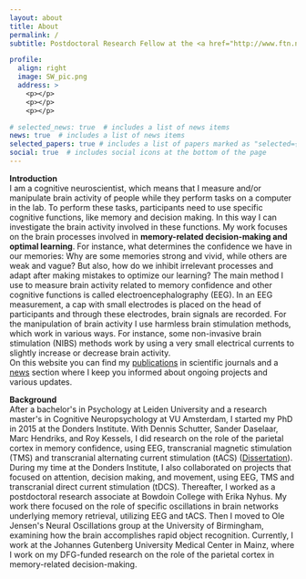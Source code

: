 ```yaml
---
layout: about
title: About
permalink: /
subtitle: Postdoctoral Research Fellow at the <a href="http://www.ftn.nic.uni-mainz.de/">Neuroimaging Center (NIC) at Johannes Gutenberg University Medical Center Mainz</a>

profile:
  align: right
  image: SW_pic.png
  address: >
    <p></p>
    <p></p>
    <p></p>

# selected_news: true  # includes a list of news items
news: true  # includes a list of news items
selected_papers: true # includes a list of papers marked as "selected={true}"
social: true  # includes social icons at the bottom of the page
---
```


<strong>Introduction</strong><br>
I am a cognitive neuroscientist, which means that I measure and/or manipulate brain activity of people while they perform tasks on a computer in the lab. To perform these tasks, participants need to use specific cognitive functions, like memory and decision making. In this way I can investigate the brain activity involved in these functions. My work focuses on the brain processes involved in <b>memory-related decision-making and optimal learning</b>. For instance, what determines the confidence we have in our memories: Why are some memories strong and vivid, while others are weak and vague? But also, how do we inhibit irrelevant processes and adapt after making mistakes to optimize our learning? The main method I use to measure brain activity related to memory confidence and other cognitive functions is called electroencephalography (EEG). In an EEG measurement, a cap with small electrodes is placed on the head of participants and through these electrodes, brain signals are recorded. For the manipulation of brain activity I use harmless brain stimulation methods, which work in various ways. For instance, some non-invasive brain stimulation (NIBS) methods work by using a very small electrical currents to slightly increase or decrease brain activity.<br>
On this website you can find my <a href="https://syanahwynn.github.io/publications/">publications</a> in scientific journals and a <a href="https://syanahwynn.github.io/news/">news</a> section where I keep you informed about ongoing projects and various updates.

<strong>Background</strong><br>
After a bachelor's in Psychology at Leiden University and a research master's in Cognitive Neuropsychology at VU Amsterdam, I started my PhD in 2015 at the Donders Institute. With Dennis Schutter, Sander Daselaar, Marc Hendriks, and Roy Kessels, I did research on the role of the parietal cortex in memory confidence, using EEG, transcranial magnetic stimulation (TMS) and transcranial alternating current stimulation (tACS) (<a href="https://repository.ubn.ru.nl/bitstream/handle/2066/216190/216190.pdf">Dissertation</a>). During my time at the Donders Institute, I also collaborated on projects that focused on attention, decision making, and movement, using EEG, TMS and transcranial direct current stimulation (tDCS). Thereafter, I worked as a postdoctoral research associate at Bowdoin College with Erika Nyhus. My work there focused on the role of specific oscillations in brain networks underlying memory retrieval, utilizing EEG and tACS. Then I moved to Ole Jensen's Neural Oscillations group at the University of Birmingham, examining how the brain accomplishes rapid object recognition. Currently, I work at the Johannes Gutenberg University Medical Center in Mainz, where I work on my DFG-funded research on the role of the parietal cortex in memory-related decision-making.



